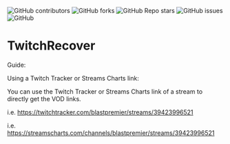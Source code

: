 <!-- Badges -->
![GitHub contributors](https://img.shields.io/github/contributors/tanersb/TwitchRecover?style=for-the-badge)
![GitHub forks](https://img.shields.io/github/forks/tanersb/TwitchRecover?style=for-the-badge)
![GitHub Repo stars](https://img.shields.io/github/stars/tanersb/TwitchRecover?style=for-the-badge)
![GitHub issues](https://img.shields.io/github/issues/tanersb/TwitchRecover?style=for-the-badge)
![GitHub](https://img.shields.io/github/license/tanersb/TwitchRecover?style=for-the-badge)
# TwitchRecover


Guide: 

Using a Twitch Tracker or Streams Charts link: 

You can use the Twitch Tracker or Streams Charts link of a stream to directly get the VOD links. 

i.e. https://twitchtracker.com/blastpremier/streams/39423996521 

i.e. https://streamscharts.com/channels/blastpremier/streams/39423996521 


